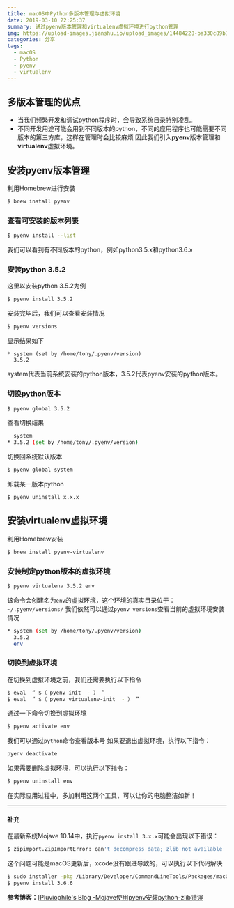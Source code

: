 ```yaml
---
title: macOS中Python多版本管理与虚拟环境
date: 2019-03-10 22:25:37
summary: 通过pyenv版本管理和virtualenv虚拟环境进行python管理
img: https://upload-images.jianshu.io/upload_images/14484228-ba330c89b1eefdd6.jpg?imageMogr2/auto-orient/strip%7CimageView2/2/w/1240
categories: 分享
tags:
  - macOS
  - Python
  - pyenv
  - virtualenv
---
```

## 多版本管理的优点
+ 当我们频繁开发和调试python程序时，会导致系统目录特别凌乱。
+ 不同开发用途可能会用到不同版本的python，不同的应用程序也可能需要不同版本的第三方库，这样在管理时会比较麻烦
因此我们引入**pyenv**版本管理和**virtualenv**虚拟环境。

## 安装pyenv版本管理
利用Homebrew进行安装
```bash
$ brew install pyenv
```

### 查看可安装的版本列表
```bash
$ pyenv install --list
```
我们可以看到有不同版本的python，例如python3.5.x和python3.6.x

### 安装python 3.5.2
这里以安装python 3.5.2为例
```bash
$ pyenv install 3.5.2
```
安装完毕后，我们可以查看安装情况
```bash
$ pyenv versions
```
显示结果如下
```
* system (set by /home/tony/.pyenv/version)
  3.5.2
```
system代表当前系统安装的python版本，3.5.2代表pyenv安装的python版本。

### 切换python版本
```bash
$ pyenv global 3.5.2
```
查看切换结果
```bash
  system 
* 3.5.2 (set by /home/tony/.pyenv/version)
```
切换回系统默认版本
```bash
$ pyenv global system
```
卸载某一版本python
```bash
$ pyenv uninstall x.x.x
```

## 安装virtualenv虚拟环境
利用Homebrew安装
```bash
$ brew install pyenv-virtualenv
```

### 安装制定python版本的虚拟环境
```bash
$ pyenv virtualenv 3.5.2 env
```
该命令会创建名为`env`的虚拟环境，这个环境的真实目录位于：`~/.pyenv/versions/`
我们依然可以通过`pyenv versions`查看当前的虚拟环境安装情况
```bash
* system (set by /home/tony/.pyenv/version)
  3.5.2
  env
```
### 切换到虚拟环境
在切换到虚拟环境之前，我们还需要执行以下指令
```bash
$ eval  “ $（ pyenv init  - ） ”
$ eval  “ $（ pyenv virtualenv-init  - ） ”
```
通过一下命令切换到虚拟环境
```bash
$ pyenv activate env
```
我们可以通过`python`命令查看版本号
如果要退出虚拟环境，执行以下指令：
```bash
pyenv deactivate
```
如果需要删除虚拟环境，可以执行以下指令：
```bash
$ pyenv uninstall env
```
在实际应用过程中，多加利用这两个工具，可以让你的电脑整洁如新！
***
#### 补充
在最新系统Mojave 10.14中，执行`pyenv install 3.x.x`可能会出现以下错误：
```bash
$ zipimport.ZipImportError: can't decompress data; zlib not available
```
这个问题可能是macOS更新后，xcode没有跟进导致的，可以执行以下代码解决
```bash
$ sudo installer -pkg /Library/Developer/CommandLineTools/Packages/macOS_SDK_headers_for_macOS_10.14.pkg -target /
$ pyenv install 3.6.6
```
**参考博客：**[[Pluviophile's Blog
-Mojave使用pyenv安装python-zlib错误](https://lisupy.github.io/2018/10/01/2018-10-01-Mojave使用pyenv安装python/)